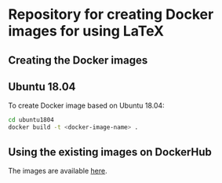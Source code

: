 # Repository for creating Docker images for using LaTeX

## Creating the Docker images

## Ubuntu 18.04

To create Docker image based on Ubuntu 18.04:
```bash
cd ubuntu1804
docker build -t <docker-image-name> .
```

## Using the existing images on DockerHub

The images are available
[here](https://hub.docker.com/repository/docker/davidegiri/latex).
